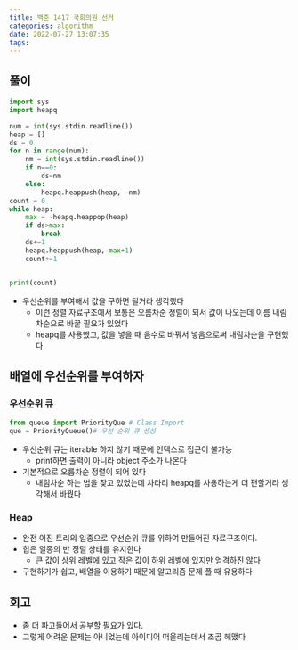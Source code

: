 ```yaml
---
title: 백준 1417 국회의원 선거
categories: algorithm
date: 2022-07-27 13:07:35
tags:
---
```


## 풀이

```python
import sys
import heapq

num = int(sys.stdin.readline())
heap = []
ds = 0
for n in range(num):
    nm = int(sys.stdin.readline())
    if n==0:
        ds=nm
    else:
        heapq.heappush(heap, -nm)
count = 0
while heap:
    max = -heapq.heappop(heap)
    if ds>max:
        break
    ds+=1
    heapq.heappush(heap,-max+1)
    count+=1


print(count)
```

- 우선순위를 부여해서 값을 구하면 될거라 생각했다
  - 이런 정렬 자료구조에서 보통은 오름차순 정렬이 되서 값이 나오는데 이름 내림차순으로 바꿀 필요가 있었다
  - heapq를 사용했고, 값을 넣을 때 음수로 바꿔서 넣음으로써 내림차순을 구현했다

## 배열에 우선순위를 부여하자

### 우선순위 큐

```python
from queue import PriorityQue # Class Import
que = PriorityQueue()# 우선 순위 큐 생성
```

- 우선순위 큐는 iterable 하지 않기 때문에 인덱스로 접근이 불가능
  - print하면 출력이 아니라 object 주소가 나온다
- 기본적으로 오름차순 정렬이 되어 있다
  - 내림차순 하는 법을 찾고 있었는데 차라리 heapq를 사용하는게 더 편할거라 생각해서 바꿨다

### Heap

- 완전 이진 트리의 일종으로 우선순위 큐를 위하여 만들어진 자료구조이다.
- 힙은 일종의 반 정렬 상태를 유지한다
  - 큰 값이 상위 레벨에 있고 작은 값이 하위 레벨에 있지만 엄격하진 않다
- 구현하기가 쉽고, 배열을 이용하기 때문에 알고리즘 문제 풀 때 유용하다

## 회고

- 좀 더 파고들어서 공부할 필요가 있다.
- 그렇게 어려운 문제는 아니었는데 아이디어 떠올리는데서 조곰 헤맸다